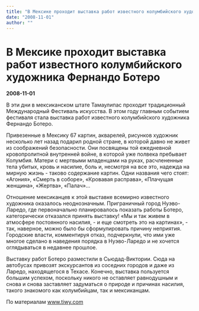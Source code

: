 ```yaml
---
title: "В Мексике проходит выставка работ известного колумбийского художника Фернандо Ботеро"
date: "2008-11-01"
author: ""
---
```


# В Мексике проходит выставка работ известного колумбийского художника Фернандо Ботеро

**2008-11-01** 

В эти дни в мексиканском штате Тамаулипас проходит традиционный Международный Фестиваль искусства. В этом году главным событием фестиваля стала выставка работ известного колумбийского художника Фернандо Ботеро.

Привезенные в Мексику 67 картин, акварелей, рисунков художник несколько лет назад подарил родной стране, в которой давно не живет из соображений безопасности. Они посвящены той ежедневной кровопролитной внутренней войне, в которой уже полвека пребывает Колумбия. Матери с мертвыми младенцами на руках, расчлененные тела убитых, кровь и насилие, боль и, несмотря на все это, надежда на мирную жизнь - таково содержание картин. Одни названия чего стоят: «Агония», «Смерть в соборе», «Кровавая расправа», «Плачущая женщина», «Жертва», «Палач»...

Отношение мексиканцев к этой выставке всемирно известного художника оказалось неоднозначным. Приграничный город Нуэво-Ларедо, где первоначально планировалось показать работы Ботеро, категорически отказался принять выставку! «Мы и так живем в атмосфере постоянного насилия, - и еще смотреть это на картинах», - так, наверное, можно было бы сформулировать причину неприятия. Городские власти, комментируя отказ, подчеркнули, что ими уже многое сделано в наведения порядка в Нуэво-Ларедо и не хочется оглядываться в недавнее прошлое.

Выставку работ Ботеро разместили в Сьюдад-Виктории. Сюда на автобусах привозят экскурсантов из соседних городов и даже из Ларедо, находящегося в Техасе. Конечно, выставка пользуется большим успехом, поскольку никого не оставляет равнодушным и снова и снова заставляет задуматься о природе и причинах насилия, такого знакомого как колумбийцам, так и мексиканцам.

По материалам www.tiwy.com
